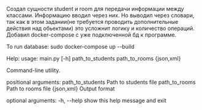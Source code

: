 Создал сущности student и room для передачи информации между классами. Информацию вводил через них. Но выводил через словари,
так как в этом задании(не требуется проводить дополнительные действия над обьектами) это усложнит логику и количество операций.
Добавил docker-compose c уже подключенной бд к программе. 

To run database: sudo docker-compose up --build

Help:
usage: main.py [-h] path_to_students path_to_rooms {json,xml}

Command-line utility.

positional arguments:
  path_to_students  Path to students file
  path_to_rooms     Path to rooms file
  {json,xml}        Output format

optional arguments:
  -h, --help        show this help message and exit
